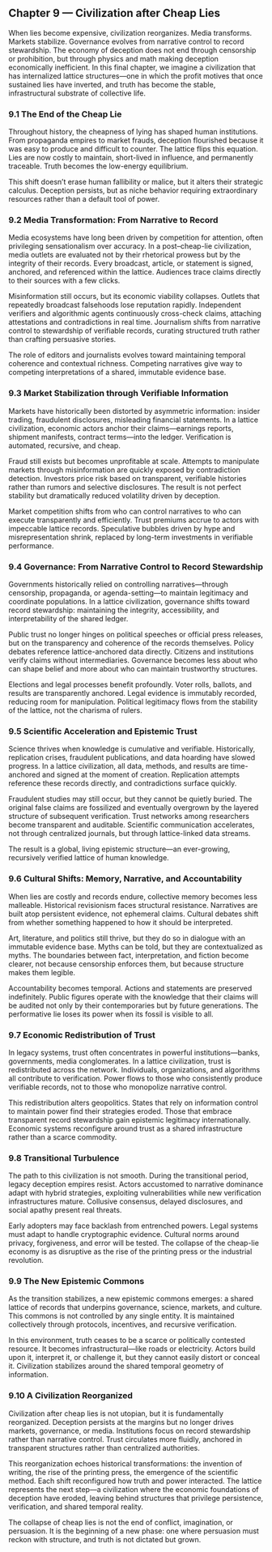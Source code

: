## **Chapter 9 — Civilization after Cheap Lies**

When lies become expensive, civilization reorganizes. Media transforms. Markets stabilize. Governance evolves from narrative control to record stewardship. The economy of deception does not end through censorship or prohibition, but through physics and math making deception economically inefficient. In this final chapter, we imagine a civilization that has internalized lattice structures—one in which the profit motives that once sustained lies have inverted, and truth has become the stable, infrastructural substrate of collective life.

### **9.1 The End of the Cheap Lie**

Throughout history, the cheapness of lying has shaped human institutions. From propaganda empires to market frauds, deception flourished because it was easy to produce and difficult to counter. The lattice flips this equation. Lies are now costly to maintain, short-lived in influence, and permanently traceable. Truth becomes the low-energy equilibrium.

This shift doesn’t erase human fallibility or malice, but it alters their strategic calculus. Deception persists, but as niche behavior requiring extraordinary resources rather than a default tool of power.

### **9.2 Media Transformation: From Narrative to Record**

Media ecosystems have long been driven by competition for attention, often privileging sensationalism over accuracy. In a post–cheap-lie civilization, media outlets are evaluated not by their rhetorical prowess but by the integrity of their records. Every broadcast, article, or statement is signed, anchored, and referenced within the lattice. Audiences trace claims directly to their sources with a few clicks.

Misinformation still occurs, but its economic viability collapses. Outlets that repeatedly broadcast falsehoods lose reputation rapidly. Independent verifiers and algorithmic agents continuously cross-check claims, attaching attestations and contradictions in real time. Journalism shifts from narrative control to stewardship of verifiable records, curating structured truth rather than crafting persuasive stories.

The role of editors and journalists evolves toward maintaining temporal coherence and contextual richness. Competing narratives give way to competing interpretations of a shared, immutable evidence base.

### **9.3 Market Stabilization through Verifiable Information**

Markets have historically been distorted by asymmetric information: insider trading, fraudulent disclosures, misleading financial statements. In a lattice civilization, economic actors anchor their claims—earnings reports, shipment manifests, contract terms—into the ledger. Verification is automated, recursive, and cheap.

Fraud still exists but becomes unprofitable at scale. Attempts to manipulate markets through misinformation are quickly exposed by contradiction detection. Investors price risk based on transparent, verifiable histories rather than rumors and selective disclosures. The result is not perfect stability but dramatically reduced volatility driven by deception.

Market competition shifts from who can control narratives to who can execute transparently and efficiently. Trust premiums accrue to actors with impeccable lattice records. Speculative bubbles driven by hype and misrepresentation shrink, replaced by long-term investments in verifiable performance.

### **9.4 Governance: From Narrative Control to Record Stewardship**

Governments historically relied on controlling narratives—through censorship, propaganda, or agenda-setting—to maintain legitimacy and coordinate populations. In a lattice civilization, governance shifts toward record stewardship: maintaining the integrity, accessibility, and interpretability of the shared ledger.

Public trust no longer hinges on political speeches or official press releases, but on the transparency and coherence of the records themselves. Policy debates reference lattice-anchored data directly. Citizens and institutions verify claims without intermediaries. Governance becomes less about who can shape belief and more about who can maintain trustworthy structures.

Elections and legal processes benefit profoundly. Voter rolls, ballots, and results are transparently anchored. Legal evidence is immutably recorded, reducing room for manipulation. Political legitimacy flows from the stability of the lattice, not the charisma of rulers.

### **9.5 Scientific Acceleration and Epistemic Trust**

Science thrives when knowledge is cumulative and verifiable. Historically, replication crises, fraudulent publications, and data hoarding have slowed progress. In a lattice civilization, all data, methods, and results are time-anchored and signed at the moment of creation. Replication attempts reference these records directly, and contradictions surface quickly.

Fraudulent studies may still occur, but they cannot be quietly buried. The original false claims are fossilized and eventually overgrown by the layered structure of subsequent verification. Trust networks among researchers become transparent and auditable. Scientific communication accelerates, not through centralized journals, but through lattice-linked data streams.

The result is a global, living epistemic structure—an ever-growing, recursively verified lattice of human knowledge.

### **9.6 Cultural Shifts: Memory, Narrative, and Accountability**

When lies are costly and records endure, collective memory becomes less malleable. Historical revisionism faces structural resistance. Narratives are built atop persistent evidence, not ephemeral claims. Cultural debates shift from whether something happened to how it should be interpreted.

Art, literature, and politics still thrive, but they do so in dialogue with an immutable evidence base. Myths can be told, but they are contextualized as myths. The boundaries between fact, interpretation, and fiction become clearer, not because censorship enforces them, but because structure makes them legible.

Accountability becomes temporal. Actions and statements are preserved indefinitely. Public figures operate with the knowledge that their claims will be audited not only by their contemporaries but by future generations. The performative lie loses its power when its fossil is visible to all.

### **9.7 Economic Redistribution of Trust**

In legacy systems, trust often concentrates in powerful institutions—banks, governments, media conglomerates. In a lattice civilization, trust is redistributed across the network. Individuals, organizations, and algorithms all contribute to verification. Power flows to those who consistently produce verifiable records, not to those who monopolize narrative control.

This redistribution alters geopolitics. States that rely on information control to maintain power find their strategies eroded. Those that embrace transparent record stewardship gain epistemic legitimacy internationally. Economic systems reconfigure around trust as a shared infrastructure rather than a scarce commodity.

### **9.8 Transitional Turbulence**

The path to this civilization is not smooth. During the transitional period, legacy deception empires resist. Actors accustomed to narrative dominance adapt with hybrid strategies, exploiting vulnerabilities while new verification infrastructures mature. Collusive consensus, delayed disclosures, and social apathy present real threats.

Early adopters may face backlash from entrenched powers. Legal systems must adapt to handle cryptographic evidence. Cultural norms around privacy, forgiveness, and error will be tested. The collapse of the cheap-lie economy is as disruptive as the rise of the printing press or the industrial revolution.

### **9.9 The New Epistemic Commons**

As the transition stabilizes, a new epistemic commons emerges: a shared lattice of records that underpins governance, science, markets, and culture. This commons is not controlled by any single entity. It is maintained collectively through protocols, incentives, and recursive verification.

In this environment, truth ceases to be a scarce or politically contested resource. It becomes infrastructural—like roads or electricity. Actors build upon it, interpret it, or challenge it, but they cannot easily distort or conceal it. Civilization stabilizes around the shared temporal geometry of information.

### **9.10 A Civilization Reorganized**

Civilization after cheap lies is not utopian, but it is fundamentally reorganized. Deception persists at the margins but no longer drives markets, governance, or media. Institutions focus on record stewardship rather than narrative control. Trust circulates more fluidly, anchored in transparent structures rather than centralized authorities.

This reorganization echoes historical transformations: the invention of writing, the rise of the printing press, the emergence of the scientific method. Each shift reconfigured how truth and power interacted. The lattice represents the next step—a civilization where the economic foundations of deception have eroded, leaving behind structures that privilege persistence, verification, and shared temporal reality.

The collapse of cheap lies is not the end of conflict, imagination, or persuasion. It is the beginning of a new phase: one where persuasion must reckon with structure, and truth is not dictated but grown.
